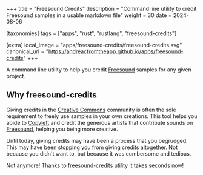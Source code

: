 +++
title = "Freesound Credits"
description = "Command line utility to credit Freesound samples in a usable markdown file"
weight = 30
date = 2024-08-06

[taxonomies]
tags = ["apps", "rust", "rustlang", "freesound-credits"]

[extra]
local_image = "apps/freesound-credits/freesound-credits.svg"
canonical_url = "https://andreacfromtheapp.github.io/apps/freesound-credits"
+++

A command line utility to help you credit [Freesound](https://freesound.org)
samples for any given project.

## Why freesound-credits

Giving credits in the [Creative Commons](https://creativecommons.org) community
is often the sole requirement to freely use samples in your own creations. This
tool helps you abide to [Copyleft](https://en.wikipedia.org/wiki/Copyleft) and
credit the generous artists that contribute sounds on
[Freesound](https://freesound.org), helping you being more creative.

Until today, giving credits may have been a process that you begrudged. This may
have been stopping you from giving credits altogether. Not because you didn't
want to, but because it was cumbersome and tedious.

Not anymore! Thanks to
[freesound-credits](https://github.com/andreacfromtheapp/freesound-credits)
utility it takes seconds now!
